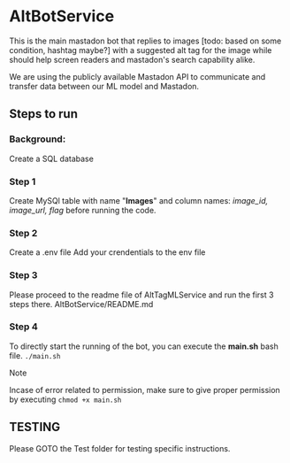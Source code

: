 # AltBotService

This is the main mastadon bot that replies to images [todo: based on some condition, hashtag maybe?] with a suggested alt tag for the image while should help screen readers and mastadon's search capability alike.

We are using the publicly available Mastadon API to communicate and transfer data between our ML model and Mastadon.

## Steps to run

### Background:

Create a SQL database

### Step 1

Create MySQl table with name "**Images**" and column names: _image_id, image_url, flag_ before running the code.

### Step 2

Create a .env file
Add your crendentials to the env file

### Step 3

Please proceed to the readme file of AltTagMLService and run the first 3 steps there. AltBotService/README.md

### Step 4

To directly start the running of the bot, you can execute the **main.sh** bash file.
`./main.sh`

> [!NOTE]
> Incase of error related to permission, make sure to give proper permission by executing `chmod +x main.sh`

## TESTING

Please GOTO the Test folder for testing specific instructions.
